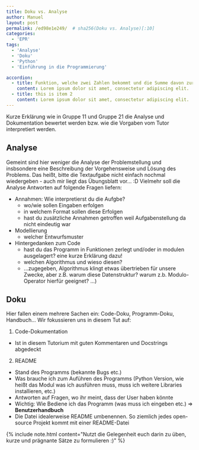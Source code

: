 ```yaml
---
title: Doku vs. Analyse
author: Manuel
layout: post
permalink: /ed98e1e249/  # sha256(Doku vs. Analyse)[:10]
categories:
  - 'EPR'
tags:
  - 'Analyse'
  - 'Doku'
  - 'Python'
  - 'Einführung in die Programmierung'

accordion: 
  - title: Funktion, welche zwei Zahlen bekommt und die Summe davon zurückgibt (returnd)
    content: Lorem ipsum dolor sit amet, consectetur adipiscing elit. 
  - title: this is item 2
    content: Lorem ipsum dolor sit amet, consectetur adipiscing elit.
---
```


Kurze Erklärung wie in Gruppe 11 und Gruppe 21 die Analyse und Dokumentation bewertet werden bzw. wie die Vorgaben vom Tutor interpretiert werden.

## Analyse

Gemeint sind hier weniger die Analyse der Problemstellung und insbsondere eine Beschreibung der Vorgehensweise und Lösung des Problems.
Das heißt, bitte die Textaufgabe nicht einfach nochmal wiedergeben - auch mir liegt das Übungsblatt vor... :D
Vielmehr soll die Analyse Antworten auf folgende Fragen liefern:
- Annahmen: Wie interpretierst du die Aufgbe?
  - wo/wie sollen Eingaben erfolgen
  - in welchem Format sollen diese Erfolgen
  - hast du zusätzliche Annahmen getroffen weil Aufgabenstellung da nicht eindeutig war
- Modellierung
  - welcher Entwurfsmuster
- Hintergedanken zum Code 
  - hast du das Programm in Funktionen zerlegt und/oder in modulen ausgelagert? eine kurze Erklärung dazu!
  - welchen Algorithmus und wieso diesen?
  - ...zugegeben, Algorithmus klingt etwas übertrieben für unsere Zwecke, aber z.B. warum diese Datenstruktur? warum z.b. Modulo-Operator hierfür geeignet? ...)

## Doku

Hier fallen einem mehrere Sachen ein: Code-Doku, Programm-Doku, Handbuch...
Wir fokussieren uns in diesem Tut auf:

1. Code-Dokumentation
  - Ist in diesem Tutorium mit guten Kommentaren und Docstrings abgedeckt
2. README
  - Stand des Programms (bekannte Bugs etc.)
  - Was brauche ich zum Auführen des Programms (Python Version, wie heißt das Modul was ich ausführen muss, muss ich weitere Libraries installieren, etc.)
  - Antworten auf Fragen, wo ihr meint, dass der User haben könnte
  - Wichtig: Wie Bediene ich das Programm (was muss ich eingeben etc.) => **Benutzerhandbuch**
  - Die Datei idealerweise README umbenennen. So ziemlich jedes open-source Projekt kommt mit einer README-Datei


{% include note.html content="Nutzt die Gelegenheit euch darin zu üben, kurze und prägnante Sätze zu formulieren :)" %}

